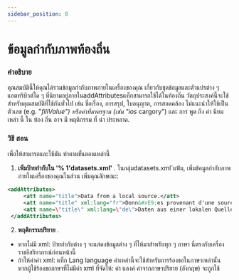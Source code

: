 ```yaml
---
sidebar_position: 8
---
```

# ข้อมูลกํากับภาพท้องถิ่น

### คําอธิบาย
คุณสมบัตินี้ให้คุณได้รวมข้อมูลกํากับภาพภายในเครื่องของคุณ เกี่ยวกับชุดข้อมูลและตัวแปรต่าง ๆ แอตทริบิวต์ใด ๆ ที่นิยามอยู่ภายในaddAttributesแท็กสามารถใช้ได้ในท้องถิ่น วัตถุประสงค์นี้จะใช้สําหรับคุณสมบัติที่ใช้กันทั่วไป เช่น ชื่อเรื่อง, การสรุป, ใบอนุญาต, การสอดคล้อง ไม่แนะนําให้ใช้เป็นตัวเลข (e.g. "_fillValue") หรือค่าที่มาตรฐาน (เช่น "ios_ cargory") และ การ พูด ถึง ค่า นิยม เหล่า นี้ ใน ท้อง ถิ่น อาจ มี พฤติกรรม ที่ น่า ประหลาด.

### วิธี สอน
เพื่อให้สามารถและใช้มัน ทําตามขั้นตอนเหล่านี้

1.  **เพิ่มป้ายกํากับใน '% 1'datasets.xml'** .
ในกลุ่มdatasets.xml`แฟ้ม, เพิ่มข้อมูลกํากับภาพภายในเครื่องของคุณในส่วน เพิ่มคุณลักษณะ:
   ```xml
   <addAttributes>
        <att name="title">Data from a local source.</att>
        <att name="title" xml:lang="fr">Donn&#xE9;es provenant d'une source locale.</att>
        <att name=\"title\" xml:lang=\"de\">Daten aus einer lokalen Quelle.</att>
    </addAttributes>
   ```

2.  **พฤติกรรมปริยาย** .
   - หากไม่มี xml: ป้ายกํากับต่าง ๆ จะแสดงข้อมูลต่าง ๆ ที่ให้มาสําหรับทุก ๆ ภาษา นี่ตรงกับเครื่องราชอิสริยาภรณ์ก่อนหน้านี้
   - ถ้าให้ค่าค่า xml: แท็ก Lang language ค่าเหล่านี้จะใช้สําหรับการร้องขอในภาษาเหล่านั้น หากผู้ใช้ร้องขอภาษาที่ไม่มีค่า xml ที่จัดให้: ค่า แลงค์ ค่าจากภาษาปริยาย (อังกฤษ) จะถูกใช้
